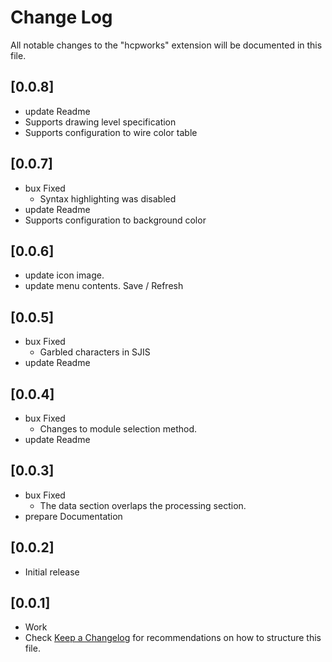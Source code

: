 # Change Log

All notable changes to the "hcpworks" extension will be documented in this file.

## [0.0.8]

- update Readme
- Supports drawing level specification
- Supports configuration to wire color table

## [0.0.7]

- bux Fixed
    - Syntax highlighting was disabled
- update Readme
- Supports configuration to background color

## [0.0.6]

- update icon image.
- update menu contents. Save / Refresh

## [0.0.5]

- bux Fixed
    - Garbled characters in SJIS
- update Readme

## [0.0.4]

- bux Fixed
    - Changes to module selection method.
- update Readme

## [0.0.3]

- bux Fixed
    - The data section overlaps the processing section.
- prepare Documentation

## [0.0.2]

- Initial release

## [0.0.1]

- Work
- Check [Keep a Changelog](http://keepachangelog.com/) for recommendations on how to structure this file.
